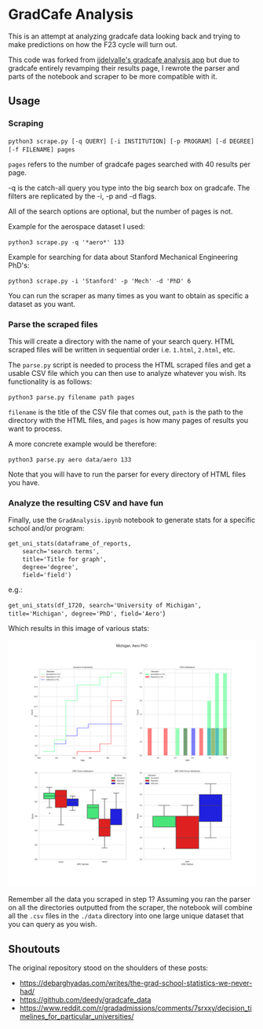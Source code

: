 # GradCafe Analysis

This is an attempt at analyzing gradcafe data looking back and trying to make predictions on how the F23 cycle will turn out.

This code was forked from [jjdelvalle's gradcafe analysis app](https://github.com/jjdelvalle/gradcafe_analysis) but due to gradcafe entirely revamping their results page, I rewrote the parser and parts of the notebook and scraper to be more compatible with it.

## Usage

### Scraping

`python3 scrape.py [-q QUERY] [-i INSTITUTION] [-p PROGRAM] [-d DEGREE] [-f FILENAME] pages`

`pages` refers to the number of gradcafe pages searched with 40 results per page. 

-q is the catch-all query you type into the big search box on gradcafe. The filters are replicated by the -i, -p and -d flags. 

All of the search options are optional, but the number of pages is not.

Example for the aerospace dataset I used:

`python3 scrape.py -q '*aero*' 133`

Example for searching for data about Stanford Mechanical Engineering PhD's:

`python3 scrape.py -i 'Stanford' -p 'Mech' -d 'PhD' 6`

You can run the scraper as many times as you want to obtain as specific a dataset as you want.

### Parse the scraped files

This will create a directory with the name of your search query. HTML scraped files will be written in sequential order i.e. `1.html`, `2.html`, etc.

The `parse.py` script is needed to process the HTML scraped files and get a usable CSV file which you can then use to analyze whatever you wish. Its functionality is as follows:

`python3 parse.py filename path pages`

`filename` is the title of the CSV file that comes out, `path` is the path to the directory with the HTML files, and `pages` is how many pages of results you want to process.

A more concrete example would be therefore:

`python3 parse.py aero data/aero 133`

Note that you will have to run the parser for every directory of HTML files you have.

### Analyze the resulting CSV and have fun

Finally, use the `GradAnalysis.ipynb` notebook to generate stats for a specific school and/or program:

```
get_uni_stats(dataframe_of_reports,
	search='search terms',
	title='Title for graph',
	degree='degree',
	field='field')

```

e.g.: 

`get_uni_stats(df_1720, search='University of Michigan', title='Michigan', degree='PhD', field='Aero'`)

Which results in this image of various stats:

![sample result](app/output/Michigan_Aero_PhD.png)

Remember all the data you scraped in step 1? Assuming you ran the parser on all the directories outputted from the scraper, the notebook will combine all the `.csv` files in the `./data` directory into one large unique dataset that you can query as you wish.

## Shoutouts

The original repository stood on the shoulders of these posts:

* https://debarghyadas.com/writes/the-grad-school-statistics-we-never-had/
* https://github.com/deedy/gradcafe_data
* https://www.reddit.com/r/gradadmissions/comments/7srxxy/decision_timelines_for_particular_universities/

